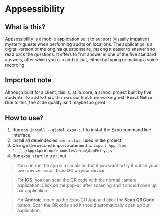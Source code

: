 # Appsessibility
## What is this?
Appsessibility is a mobile application built to support (visually impaired) mystery guests when performing audits on locations. The application is a digital version of the original questionnaire, making it easier to answer and read back the questions. It offers to first answer in one of the five standard answers, after which you can add to that, either by typing or making a voice recording.

## Important note
Although built for a client, this is, at its core, a school project built by five students. To add to that, this was our first time working with React Native. Due to this, the code quality isn't maybe too great.

## How to use?
1. Run `npm install --global expo-cli` to install the Expo command line interface.
2. Install all dependecies `npm install` used in the project.
3. Change the second import statement to `import App from '../../App/App` in `node_modules\expo\AppEntry.js`
5. Run `expo start` to try it out.

> You can run the app in a simulator, but if you want to try it out on your own device, install Expo GO on your device. 

> For **IOS**, you can scan the QR code with the normal camera application. Click on the pop-up after scanning and it should open up our application.

> For **Android**, open up the Expo GO App and click the **Scan QR Code** button. Scan the QR code and it should automatically open up our application.